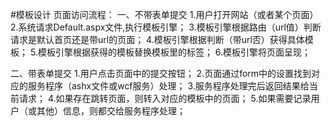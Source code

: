 #模板设计
页面访问流程：
一、不带表单提交
	1.用户打开网站（或者某个页面）
	2.系统请求Default.aspx文件,执行模板引擎；
	3.模板引擎根据路由（url值）判断请求是默认首页还是带url的页面；
	4.模板引擎根据判断（带url否）获得具体模板；
	5.模板引擎根据获得的模板替换模板里的标签；
	6.模板引擎将页面呈现；

二、带表单提交
	1.用户点击页面中的提交按钮；
	2.页面通过form中的设置找到对应的服务程序（ashx文件或wcf服务）处理；
	3.服务程序处理完后返回结果给当前请求；
	4.如果存在跳转页面，则转入对应的模板中的页面；
	5.如果需要记录用户（或其他）信息，则都交给服务程序处理；

